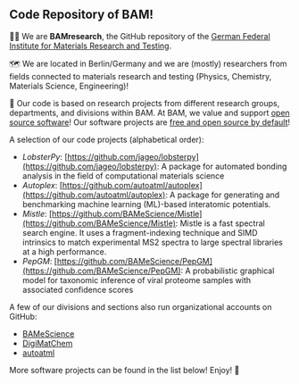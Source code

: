## Code Repository of BAM!

🙋‍♀️ We are **BAMresearch**, the GitHub repository of the [German Federal Institute for Materials Research and Testing](https://www.bam.de/Navigation/EN/Home/home.html).

🗺️ We are located in Berlin/Germany and we are (mostly) researchers from fields connected to materials research and testing (Physics, Chemistry, Materials Science, Engineering)!

🧪 Our code is based on research projects from different research groups, departments, and divisions within BAM. At BAM, we value and support [open source software](https://github.com/BAMresearch/.oss)! Our software projects are [free and open source by default](https://github.com/BAMresearch/.oss-strategy)!

A selection of our code projects (alphabetical order):
* *LobsterPy*: [https://github.com/jageo/lobsterpy](https://github.com/jageo/lobsterpy): A package for automated bonding analysis in the field of computational materials science
* *Autoplex*: [https://github.com/autoatml/autoplex](https://github.com/autoatml/autoplex): A package for generating and benchmarking machine learning (ML)-based interatomic potentials. 
* *Mistle*: [https://github.com/BAMeScience/Mistle](https://github.com/BAMeScience/Mistle): Mistle is a fast spectral search engine. It uses a fragment-indexing technique and SIMD intrinsics to match experimental MS2 spectra to large spectral libraries at a high performance.
* *PepGM*: [https://github.com/BAMeScience/PepGM](https://github.com/BAMeScience/PepGM): A probabilistic graphical model for taxonomic inference of viral proteome samples with associated confidence scores

A few of our divisions and sections also run organizational accounts on GitHub:
* [BAMeScience](https://github.com/BAMeScience)
* [DigiMatChem](https://github.com/DigiMatChem)
* [autoatml](https://github.com/autoatml/)

More software projects can be found in the list below! Enjoy! 🎉
